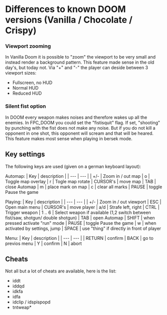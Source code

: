 # Differences to known DOOM versions (Vanilla / Chocolate / Crispy)

### Viewport zooming
In Vanilla Doom it is possible to "zoom" the viewport to be very small and instead render a background pattern. This feature made sense in the old day's, but today not. Via "+" and "-" the player can deside between 3 viewport sizes:

- Fullscreen, no HUD
- Normal HUD
- Reduced HUD

### Silent fist option
In DOOM every weapon makes noises and therefore wakes up all the enemies. In FPC_DOOM you could set the "fistisquit" flag. If set, "shooting" by punching with the fist does not make any noise. But if you do not kill a opponent in one shot, this opponent will scream and that will be heared. This feature makes most sense when playing in bersek mode.

## Key settings

The following keys are used (given on a german keyboard layout):

Automap:
| Key | description |
| --- | --- |
| +/- | Zoom in / out map
| o | Toggle map overlay
| r | Togle map rotate
| CURSOR's | move map 
| TAB | close Automap
| m | place mark on map
| c | clear all marks
| PAUSE | toggle Pause the game

Playing:
| Key | description |
| --- | --- |
| +/- | Zoom in / out viewport 
| ESC | Open main menu
| CURSOR's | move player 
| a/d | Strafe left, right
| CTRL | Trigger weapon
| 1 .. 6 | Select weapon if available (1,2 switch between fist/saw, shotgun/ double shotgun)
| TAB | open Automap
| SHIFT | when pressed activate "run" mode
| PAUSE | toggle Pause the game
| w | when activated by settings, jump
| SPACE | use "thing" if directly in front of player

Menu:
| Key | description |
| --- | --- |
| RETURN | confirm
| BACK | go to previos menu
| Y | confirm
| N | abort

## Cheats

Not all but a lot of cheats are available, here is the list:

- iddt
- iddqd
- idkfa
- idfa
- idclip / idspispopd
- tntweap*


